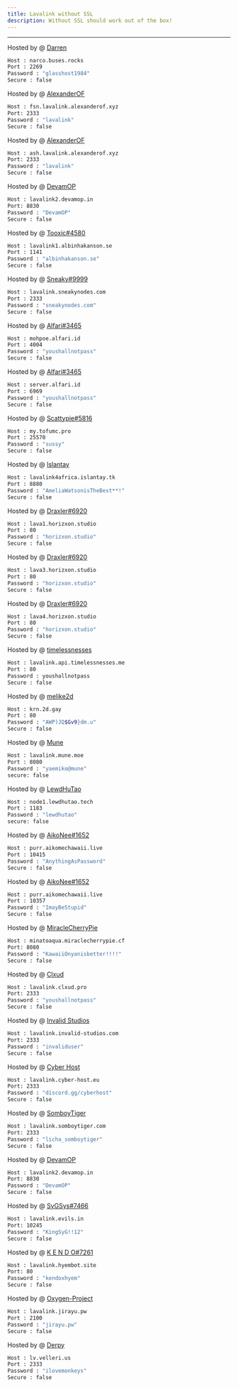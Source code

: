 ```yaml
---
title: Lavalink without SSL
description: Without SSL should work out of the box!
---
```


<!-- inject image ad -->
<div data-ea-style="stickybox" class="dark horizontal" data-ea-publisher="darrennathanaelcom" data-ea-type="image"></div>

---
Hosted by @ [Darren](https://open.spotify.com/track/4TuNI3WEMyLQAKRMJmcQdA)
```bash
Host : narco.buses.rocks
Port : 2269
Password : "glasshost1984"
Secure : false
```

Hosted by @ [AlexanderOF](https://www.alexanderof.xyz)
```bash
Host : fsn.lavalink.alexanderof.xyz
Port: 2333
Password : "lavalink"
Secure : false
```

Hosted by @ [AlexanderOF](https://www.alexanderof.xyz)
```bash
Host : ash.lavalink.alexanderof.xyz
Port: 2333
Password : "lavalink"
Secure : false
```

Hosted by @ [DevamOP](https://bit.ly/m/devam)
```bash
Host : lavalink2.devamop.in
Port: 8830
Password : "DevamOP"
Secure : false
```

Hosted by @ [Tooxic#4580](https://albinhakanson.se)
```bash
Host : lavalink1.albinhakanson.se
Port : 1141
Password : "albinhakanson.se"
Secure : false
```

Hosted by @ [Sneaky#9999](https://sneakynodes.com/discord)
```bash
Host : lavalink.sneakynodes.com
Port : 2333
Password : "sneakynodes.com"
Secure : false
```

Hosted by @ [Alfari#3465](https://discord.com/invite/YFhvCRhUXu)
```bash
Host : mohpoe.alfari.id
Port : 4004
Password : "youshallnotpass"
Secure : false
```

Hosted by @ [Alfari#3465](https://discord.gg/ZNKNY3RpRg)
```bash
Host : server.alfari.id
Port : 6969
Password : "youshallnotpass"
Secure : false
```

Hosted by @ [Scattypie#5816](https://discord.gg/7G9TvNvZVs)
```bash
Host : my.tofumc.pro
Port : 25570
Password : "sussy"
Secure : false
```

Hosted by @ [Islantay](https://github.com/Dep0s1t)
```bash
Host : lavalink4africa.islantay.tk
Port : 8880
Password : "AmeliaWatsonisTheBest**!"
Secure : false
```

Hosted by @ [Draxler#6920](https://horizxon.studio/)
```bash
Host : lava1.horizxon.studio
Port : 80
Password : "horizxon.studio"
Secure : false
```

Hosted by @ [Draxler#6920](https://horizxon.studio/)
```bash
Host : lava3.horizxon.studio
Port : 80
Password : "horizxon.studio"
Secure : false
```

Hosted by @ [Draxler#6920](https://horizxon.studio/)
```bash
Host : lava4.horizxon.studio
Port : 80
Password : "horizxon.studio"
Secure : false
```

Hosted by @ [timelessnesses](https://timelessnesses.me)
```bash
Host : lavalink.api.timelessnesses.me
Port : 80
Password : youshallnotpass
Secure : false
```

Hosted by @ [melike2d](https://2d.gay)
```bash
Host : krn.2d.gay
Port : 80
Password : "AWP)JQ$Gv9}dm.u"
Secure : false
```

Hosted by @ [Mune](https://mune.moe)
```bash
Host : lavalink.mune.moe
Port : 8080
Password : "yaemiko@mune"
secure: false
```

Hosted by @ [LewdHuTao](https://lewdhutao.me)
```bash
Host : node1.lewdhutao.tech
Port : 1183
Password : "lewdhutao"
secure: false
```

Hosted by @ [AikoNee#1652](https://github.com/AikoNee)
```bash
Host : purr.aikomechawaii.live
Port : 10415 
Password : "AnythingAsPassword"
Secure : false
```


Hosted by @ [AikoNee#1652](https://aikomechawaii.live)
```bash
Host : purr.aikomechawaii.live
Port : 10357
Password : "ImayBeStupid"
Secure : false
```

Hosted by @ [MiracleCherryPie](https://github.com/MiracleCherryPie)
```bash
Host : minatoaqua.miraclecherrypie.cf
Port: 8080
Password : "KawaiiOnyanisbetter!!!!"
Secure : false
```

Hosted by @ [Clxud](https://discord.gg/r64qjTSHG8)
```bash
Host : lavalink.clxud.pro
Port: 2333
Password : "youshallnotpass"
Secure : false
```

Hosted by @ [Invalid Studios](https://discord.gg/HRB44aTDgA)
```bash
Host : lavalink.invalid-studios.com
Port: 2333
Password : "invaliduser"
Secure : false
```

Hosted by @ [Cyber Host](https://discord.gg/cyberhost)
```bash
Host : lavalink.cyber-host.eu
Port: 2333
Password : "discord.gg/cyberhost"
Secure : false
```

Hosted by @ [SomboyTiger](https://somboytiger.com/)
```bash
Host : lavalink.somboytiger.com
Port: 2333
Password : "licha_somboytiger"
Secure : false
```

Hosted by @ [DevamOP](https://bit.ly/m/devam)
```bash
Host : lavalink2.devamop.in
Port: 8830
Password : "DevamOP"
Secure : false
```

Hosted by @ [SyGSys#7466](https://github.com/SyGSysMc)
```bash
Host : lavalink.evils.in
Port: 10245
Password : "KingSyG!!12"
Secure : false
```
Hosted by @ [K E N D O#7261](https://hyembot.site/)
```bash
Host : lavalink.hyembot.site
Port: 80
Password : "kendoxhyem"
Secure : false
```

Hosted by @ [Oxygen-Project](https://jirayu.pw/)
```bash
Host : lavalink.jirayu.pw
Port : 2100
Password : "jirayu.pw"
Secure : false
```

Hosted by @ [Derpy](https://velleri.us)
```bash
Host : lv.velleri.us
Port : 2333
Password : "ilovemonkeys"
Secure : false
```
